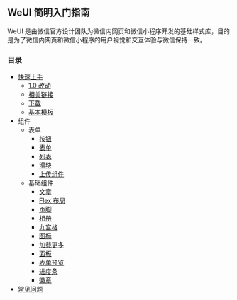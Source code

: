## WeUI 简明入门指南

WeUI 是由微信官方设计团队为微信内网页和微信小程序开发的基础样式库，目的是为了微信内网页和微信小程序的用户视觉和交互体验与微信保持一致。


### 目录

* [快速上手](getting-started/README.md)
    - [1.0 改动](getting-started/README.md#10-改动)
    - [相关链接](getting-started/README.md#相关链接)
    - [下载](getting-started/README.md#下载)
    - [基本模板](getting-started/README.md#基本模板)
* 组件
    - 表单
        + [按钮](components/button.md)
        + [表单](components/form.md)
        + [列表](components/list.md)
        + [滑块](components/slider.md)
        + [上传组件](components/uploader.md)
    - 基础组件
        + [文章](components/article.md)
        + [Flex 布局](components/flex.md)
        + [页脚](components/footer.md)
        + [相册](components/gallery.md)
        + [九宫格](components/grid.md)
        + [图标](components/icon.md)
        + [加载更多](components/loadmore.md)
        + [面板](components/panel.md)
        + [表单预览](components/preview.md)
        + [进度条](components/progress.md)
        + [徽章](components/badge.md)
* [常见问题](faq/README.md)
